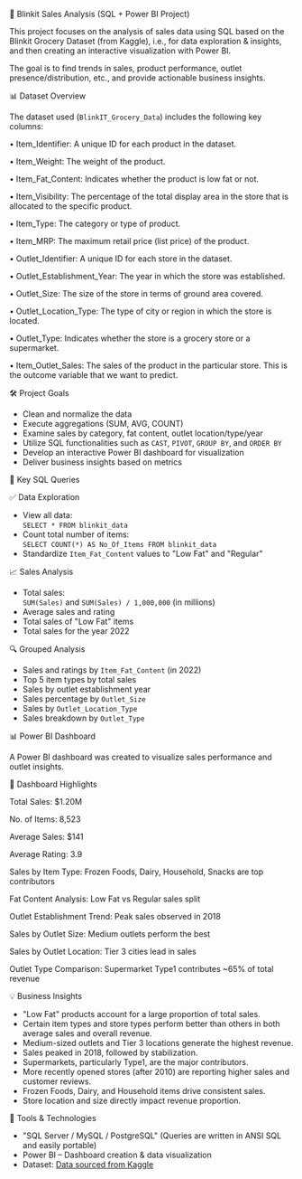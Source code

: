 🛒 Blinkit Sales Analysis (SQL + Power BI Project)

This project focuses on the analysis of sales data using SQL based on the Blinkit Grocery Dataset (from Kaggle), i.e., for data exploration & insights, and then creating an interactive visualization with Power BI.

The goal is to find trends in sales, product performance, outlet presence/distribution, etc., and provide actionable business insights.

📊 Dataset Overview

The dataset used (`BlinkIT_Grocery_Data`) includes the following key columns:

• Item_Identifier: A unique ID for each product in the dataset.

•	Item_Weight: The weight of the product.

•	Item_Fat_Content: Indicates whether the product is low fat or not.

•	Item_Visibility: The percentage of the total display area in the store that is allocated to the specific product.

•	Item_Type: The category or type of product.

•	Item_MRP: The maximum retail price (list price) of the product.

•	Outlet_Identifier: A unique ID for each store in the dataset.

•	Outlet_Establishment_Year: The year in which the store was established.

•	Outlet_Size: The size of the store in terms of ground area covered.

•	Outlet_Location_Type: The type of city or region in which the store is located.

•	Outlet_Type: Indicates whether the store is a grocery store or a supermarket.

•	Item_Outlet_Sales: The sales of the product in the particular store. This is the outcome variable that we want to predict.

🛠️ Project Goals

- Clean and normalize the data
- Execute aggregations (SUM, AVG, COUNT)
- Examine sales by category, fat content, outlet location/type/year
- Utilize SQL functionalities such as `CAST`, `PIVOT`, `GROUP BY`, and `ORDER BY`
- Develop an interactive Power BI dashboard for visualization
- Deliver business insights based on metrics

📌 Key SQL Queries

✅ Data Exploration

- View all data:  
  `SELECT * FROM blinkit_data`
- Count total number of items:  
  `SELECT COUNT(*) AS No_Of_Items FROM blinkit_data`
- Standardize `Item_Fat_Content` values to "Low Fat" and "Regular"

📈 Sales Analysis

- Total sales:  
  `SUM(Sales)` and `SUM(Sales) / 1,000,000` (in millions)
- Average sales and rating
- Total sales of "Low Fat" items
- Total sales for the year 2022

🔍 Grouped Analysis

- Sales and ratings by `Item_Fat_Content` (in 2022)
- Top 5 item types by total sales
- Sales by outlet establishment year
- Sales percentage by `Outlet_Size`
- Sales by `Outlet_Location_Type`
- Sales breakdown by `Outlet_Type`

📊 Power BI Dashboard

A Power BI dashboard was created to visualize sales performance and outlet insights.

🔑 Dashboard Highlights

  Total Sales: $1.20M
  
  No. of Items: 8,523
  
  Average Sales: $141
  
  Average Rating: 3.9
  
  Sales by Item Type: Frozen Foods, Dairy, Household, Snacks are top contributors
  
  Fat Content Analysis: Low Fat vs Regular sales split
  
  Outlet Establishment Trend: Peak sales observed in 2018
  
  Sales by Outlet Size: Medium outlets perform the best
  
  Sales by Outlet Location: Tier 3 cities lead in sales
  
  Outlet Type Comparison: Supermarket Type1 contributes ~65% of total revenue

💡 Business Insights

- "Low Fat" products account for a large proportion of total sales.
- Certain item types and store types perform better than others in both average sales and overall revenue.
- Medium-sized outlets and Tier 3 locations generate the highest revenue.
- Sales peaked in 2018, followed by stabilization.
- Supermarkets, particularly Type1, are the major contributors.
- More recently opened stores (after 2010) are reporting higher sales and customer reviews.
- Frozen Foods, Dairy, and Household items drive consistent sales.
- Store location and size directly impact revenue proportion.

🧰 Tools & Technologies

- "SQL Server / MySQL / PostgreSQL" (Queries are written in ANSI SQL and easily portable)
- Power BI – Dashboard creation & data visualization
- Dataset: [Data sourced from Kaggle](https://www.kaggle.com/datasets/mukeshgadri/blinkit-dataset?select=Tableau+BlinkIT+Grocery+Project+U16955293080+%284%29.xlsx)

